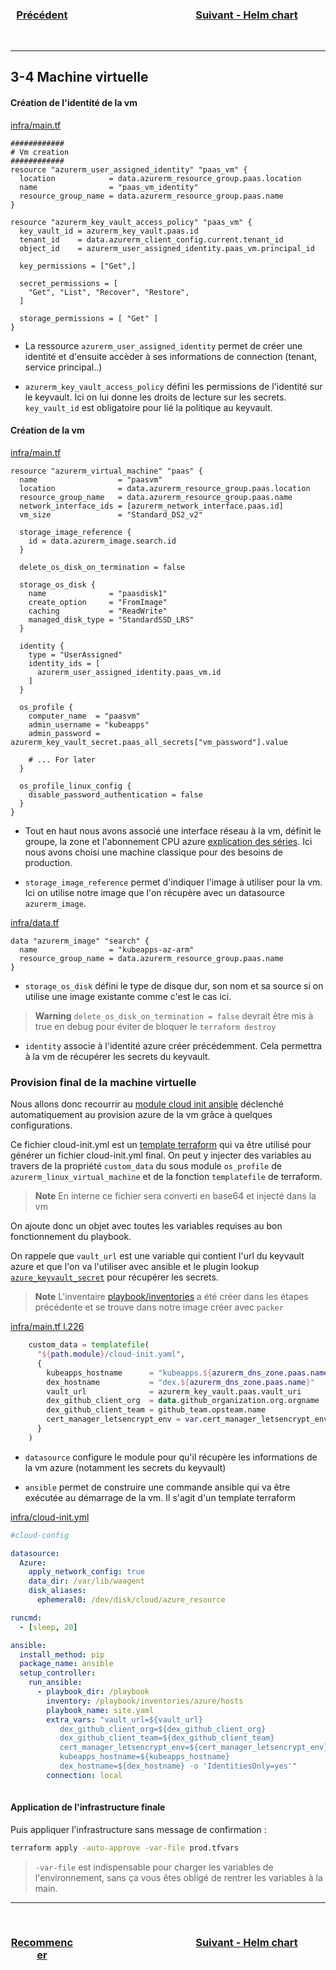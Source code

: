 <div style="display: flex; width: 100%; text-align: center;">
<h3 style="width: 20%">

[Précédent](3-3-terraform-azure-network.md)
</h3>

<div style="width: 35%"></div>

<h3 style="width: 40%">

[Suivant - Helm chart](4-helm-chart.md)
</h3>
</div>

---

## 3-4 Machine virtuelle

#### Création de l'identité de la vm

[infra/main.tf](../infra/main.tf#L195)

```hcl
############
# Vm creation
############
resource "azurerm_user_assigned_identity" "paas_vm" {
  location            = data.azurerm_resource_group.paas.location
  name                = "paas_vm_identity"
  resource_group_name = data.azurerm_resource_group.paas.name
}

resource "azurerm_key_vault_access_policy" "paas_vm" {
  key_vault_id = azurerm_key_vault.paas.id
  tenant_id    = data.azurerm_client_config.current.tenant_id
  object_id    = azurerm_user_assigned_identity.paas_vm.principal_id

  key_permissions = ["Get",]

  secret_permissions = [
    "Get", "List", "Recover", "Restore",
  ]

  storage_permissions = [ "Get" ]
}
```

- La ressource `azurerm_user_assigned_identity` permet de créer une identité et d'ensuite accèder à ses informations de connection (tenant, service principal..)

- `azurerm_key_vault_access_policy` défini les permissions de l'identité sur le keyvault. Ici on lui donne les droits de lecture sur les secrets. `key_vault_id` est obligatoire pour lié la politique au keyvault.

#### Création de la vm

[infra/main.tf](../infra/main.tf#L223)

```hcl
resource "azurerm_virtual_machine" "paas" {
  name                  = "paasvm"
  location              = data.azurerm_resource_group.paas.location
  resource_group_name   = data.azurerm_resource_group.paas.name
  network_interface_ids = [azurerm_network_interface.paas.id]
  vm_size               = "Standard_DS2_v2"

  storage_image_reference {
    id = data.azurerm_image.search.id
  }

  delete_os_disk_on_termination = false

  storage_os_disk {
    name              = "paasdisk1"
    create_option     = "FromImage"
    caching           = "ReadWrite"
    managed_disk_type = "StandardSSD_LRS"
  }

  identity {
    type = "UserAssigned"
    identity_ids = [
      azurerm_user_assigned_identity.paas_vm.id
    ]
  }

  os_profile {
    computer_name  = "paasvm"
    admin_username = "kubeapps"
    admin_password = azurerm_key_vault_secret.paas_all_secrets["vm_password"].value

    # ... For later
  }

  os_profile_linux_config {
    disable_password_authentication = false
  }
}
```

- Tout en haut nous avons associé une interface réseau à la vm, définit le groupe, la zone et l'abonnement CPU azure [explication des séries](https://azure.microsoft.com/fr-fr/pricing/details/virtual-machines/series/). Ici nous avons choisi une machine classique pour des besoins de production.

- `storage_image_reference` permet d'indiquer l'image à utiliser pour la vm. Ici on utilise notre image que l'on récupère avec un datasource `azurerm_image`.

[infra/data.tf](infra/data.tf#L5)

```hcl
data "azurerm_image" "search" {
  name                = "kubeapps-az-arm"
  resource_group_name = data.azurerm_resource_group.paas.name
}
```

- `storage_os_disk` défini le type de disque dur, son nom et sa source si on utilise une image existante comme c'est le cas ici.

> **Warning** `delete_os_disk_on_termination = false` devrait être mis à true en debug pour éviter de bloquer le `terraform destroy`

- `identity` associe à l'identité azure créer précédemment. Cela permettra à la vm de récupérer les secrets du keyvault.

### Provision final de la machine virtuelle

Nous allons donc recourrir au [module cloud init ansible](https://cloudinit.readthedocs.io/en/latest/topics/modules.html#ansible) déclenché automatiquement au provision azure de la vm grâce à quelques configurations.

Ce fichier cloud-init.yml est un [template terraform](https://developer.hashicorp.com/terraform/language/functions/templatefile) qui va être utilisé pour générer un fichier cloud-init.yml final. On peut y injecter des variables au travers de la propriété `custom_data` du sous module `os_profile` de `azurerm_linux_virtual_machine` et de la fonction `templatefile` de terraform.

> **Note** En interne ce fichier sera converti en base64 et injecté dans la vm

On ajoute donc un objet avec toutes les variables requises au bon fonctionnement du playbook.

On rappele que `vault_url` est une variable qui contient l'url du keyvault azure et que l'on va l'utiliser avec ansible et le plugin lookup [`azure_keyvault_secret`](https://docs.ansible.com/ansible/devel/collections/azure/azcollection/azure_keyvault_secret_lookup.html) pour récupérer les secrets.

> **Note** L'inventaire [playbook/inventories](playbook/inventories) a été créer dans les étapes précédente et se trouve dans notre image créer avec `packer`

[infra/main.tf l.226](../infra/main.tf#L259)
```tf
    custom_data = templatefile(
      "${path.module}/cloud-init.yaml",
      {
        kubeapps_hostname      = "kubeapps.${azurerm_dns_zone.paas.name}"
        dex_hostname           = "dex.${azurerm_dns_zone.paas.name}"
        vault_url              = azurerm_key_vault.paas.vault_uri
        dex_github_client_org  = data.github_organization.org.orgname
        dex_github_client_team = github_team.opsteam.name
        cert_manager_letsencrypt_env = var.cert_manager_letsencrypt_env
      }
    )
```


- `datasource` configure le module pour qu'il récupère les informations de la vm azure (notamment les secrets du keyvault)

- `ansible` permet de construire une commande ansible qui va être exécutée au démarrage de la vm. Il s'agit d'un template terraform

[infra/cloud-init.yml](infra/cloud-init.yml)

```yaml
#cloud-config

datasource:
  Azure:
    apply_network_config: true
    data_dir: /var/lib/waagent
    disk_aliases:
      ephemeral0: /dev/disk/cloud/azure_resource

runcmd:
  - [sleep, 20]

ansible:
  install_method: pip
  package_name: ansible
  setup_controller:
    run_ansible:
      - playbook_dir: /playbook
        inventory: /playbook/inventories/azure/hosts
        playbook_name: site.yaml
        extra_vars: "vault_url=${vault_url}
           dex_github_client_org=${dex_github_client_org}
           dex_github_client_team=${dex_github_client_team}
           cert_manager_letsencrypt_env=${cert_manager_letsencrypt_env}
           kubeapps_hostname=${kubeapps_hostname}
           dex_hostname=${dex_hostname} -o 'IdentitiesOnly=yes'"
        connection: local
  
```

#### Application de l'infrastructure finale

Puis appliquer l'infrastructure sans message de confirmation :

```bash
terraform apply -auto-approve -var-file prod.tfvars
```

> `-var-file` est indispensable pour charger les variables de l'environnement, sans ça vous êtes obligé de rentrer les variables à la main.

---

<div style="display: flex; width: 100%; text-align: center;">
<h3 style="width: 20%">

[Recommencer](#3-4-Machine-virtuelle)
</h3>

<div style="width: 35%"></div>

<h3 style="width: 40%">

[Suivant - Helm chart](4-helm-chart.md)
</h3>
</div>

